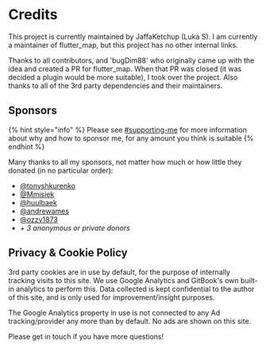 # Credits

This project is currently maintained by JaffaKetchup (Luka S). I am currently a maintainer of flutter\_map, but this project has no other internal links.

Thanks to all contributors, and 'bugDim88' who originally came up with the idea and created a PR for flutter\_map. When that PR was closed (it was decided a plugin would be more suitable), I took over the project. Also thanks to all of the 3rd party dependencies and their maintainers.

## Sponsors

{% hint style="info" %}
Please see [#supporting-me](./#supporting-me "mention") for more information about why and how to sponsor me, for any amount you think is suitable
{% endhint %}

Many thanks to all my sponsors, not matter how much or how little they donated (in no particular order):

* [@tonyshkurenko](https://github.com/tonyshkurenko)
* [@Mmisiek](https://github.com/Mmisiek)
* [@huulbaek](https://github.com/huulbaek)
* [@andrewames](https://github.com/andrewames)
* [@ozzy1873](https://github.com/ozzy1873)
* _+ 3 anonymous or private donors_

## Privacy & Cookie Policy

3rd party cookies are in use by default, for the purpose of internally tracking visits to this site. We use Google Analytics and GitBook's own built-in analytics to perform this. Data collected is kept confidential to the author of this site, and is only used for improvement/insight purposes.

The Google Analytics property in use is not connected to any Ad tracking/provider any more than by default. No ads are shown on this site.

Please get in touch if you have more questions!
